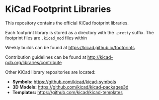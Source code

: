 # KiCad Footprint Libraries

This repository contains the official KiCad footprint libraries.

Each footprint library is stored as a directory with the `.pretty` suffix. The footprint files are `.kicad_mod` files within 

Weekly builds can be found at https://kicad.github.io/footprints

Contribution guidelines can be found at http://kicad-pcb.org/libraries/contribute

Other KiCad library repositories are located:

* **Symbols:** https://github.com/kicad/kicad-symbols
* **3D Models:** https://github.com/kicad/kicad-packages3d
* **Templates:** https://github.com/kicad/kicad-templates

